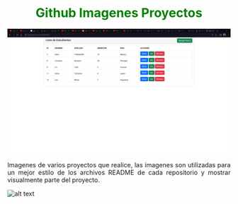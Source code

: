 <h1 align="center" style="color: green">Github Imagenes Proyectos</h1>


![alt text](https://raw.githubusercontent.com/KevoTHRASHER/Images-Github-Repositories/main/Alumnos%20CRUD/Alumnos%20CRUD%201.png?raw=true)

<p align="justify">Imagenes de varios proyectos que realice, las imagenes son utilizadas para un mejor estilo de los archivos README de cada repositorio y mostrar visualmente parte del proyecto.</p>


![alt text](https://raw.githubusercontent.com/KevoTHRASHER/Images-Github-Repositories/blob/main/Portafolio%20Boostrap/Portafolio%202.png?raw=true)

